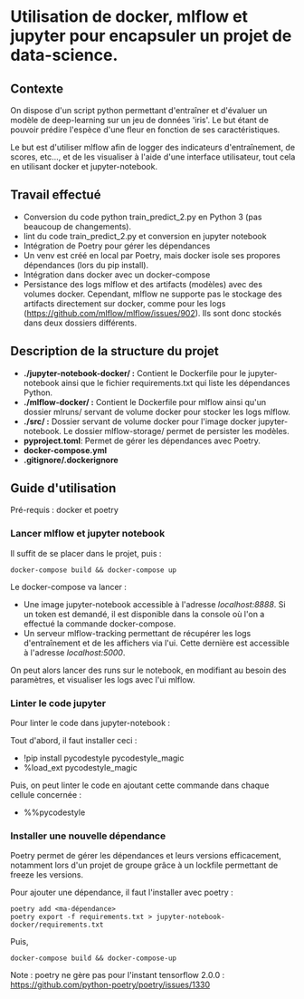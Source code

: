 # Utilisation de docker, mlflow et jupyter pour encapsuler un projet de data-science.


## Contexte 

On dispose d'un script python permettant d'entraîner et d'évaluer un modèle de deep-learning sur un jeu de données 'iris'. Le but étant de pouvoir prédire l'espèce d'une fleur en fonction de ses caractéristiques.

Le but est d'utiliser mlflow afin de logger des indicateurs d'entraînement, de scores, etc..., et de les visualiser à l'aide d'une interface utilisateur, tout cela en utilisant docker et jupyter-notebook.




## Travail effectué 

- Conversion du code python train_predict_2.py en Python 3 (pas beaucoup de changements). 
- lint du code train_predict_2.py et conversion en jupyter notebook
- Intégration de Poetry pour gérer les dépendances
- Un venv est créé en local par Poetry, mais docker isole ses propores dépendances (lors du pip install).
- Intégration dans docker avec un docker-compose
- Persistance des logs mlflow et des artifacts (modèles) avec des volumes docker. Cependant, mlflow ne supporte pas le stockage des artifacts directement sur docker, comme pour les logs (https://github.com/mlflow/mlflow/issues/902). Ils sont donc stockés dans deux dossiers différents.

## Description de la structure du projet 

- **./jupyter-notebook-docker/ :** Contient le Dockerfile pour le jupyter-notebook ainsi que le fichier requirements.txt qui liste les dépendances Python.
- **./mlflow-docker/ :** Contient le Dockerfile pour mlflow ainsi qu'un dossier mlruns/ servant de volume docker pour stocker les logs mlflow.
- **./src/ :** Dossier servant de volume docker pour l'image docker jupyter-notebook. Le dossier mlflow-storage/ permet de persister les modèles.
- **pyproject.toml**: Permet de gérer les dépendances avec Poetry.
- **docker-compose.yml**
- **.gitignore/.dockerignore**

## Guide d'utilisation 

Pré-requis : docker et poetry 

### Lancer mlflow et jupyter notebook

Il suffit de se placer dans le projet, puis : 

    docker-compose build && docker-compose up 

Le docker-compose va lancer : 
+ Une image jupyter-notebook accessible à l'adresse *localhost:8888*. Si un token est demandé, il est disponible dans la console où l'on a effectué la commande docker-compose.
+ Un serveur mlflow-tracking permettant de récupérer les logs d'entraînement et de les affichers via l'ui. Cette dernière est accessible à l'adresse *localhost:5000*.


On peut alors lancer des runs sur le notebook, en modifiant au besoin des paramètres, et visualiser les logs avec l'ui mlflow.

### Linter le code jupyter 

Pour linter le code dans jupyter-notebook : 

Tout d'abord, il faut installer ceci :
+ !pip install pycodestyle pycodestyle_magic
+ %load_ext pycodestyle_magic

Puis, on peut linter le code en ajoutant cette commande dans chaque cellule concernée :
+ %%pycodestyle
### Installer une nouvelle dépendance 

Poetry permet de gérer les dépendances et leurs versions efficacement, notamment lors d'un projet de groupe grâce à un 
lockfile permettant de freeze les versions.

Pour ajouter une dépendance, il faut l'installer avec poetry : 

    poetry add <ma-dépendance>
    poetry export -f requirements.txt > jupyter-notebook-docker/requirements.txt
    
Puis, 

    docker-compose build && docker-compose-up
   
Note : poetry ne gère pas pour l'instant tensorflow 2.0.0 : https://github.com/python-poetry/poetry/issues/1330